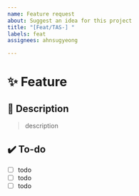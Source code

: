 ```yaml
---
name: Feature request
about: Suggest an idea for this project
title: "[Feat/TAS-] "
labels: feat
assignees: ahnsugyeong

---
```


# ✨ Feature

## 🔎 Description
> description

## ✔️ To-do
- [ ] todo
- [ ] todo
- [ ] todo
